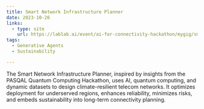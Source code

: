 ```yaml
---
title: Smart Network Infrastructure Planner
date: 2023-10-26
links:
  - type: site
    url: https://lablab.ai/event/ai-for-connectivity-hackathon/mygig/smart-network-infrastructure-planner
tags:
  - Generative Agents 
  - Sustainability

---
```


The Smart Network Infrastructure Planner, inspired by insights from the PASQAL Quantum Computing Hackathon, uses AI, quantum computing, and dynamic datasets to design climate-resilient telecom networks. It optimizes deployment for underserved regions, enhances reliability, minimizes risks, and embeds sustainability into long-term connectivity planning.

<!--more-->
